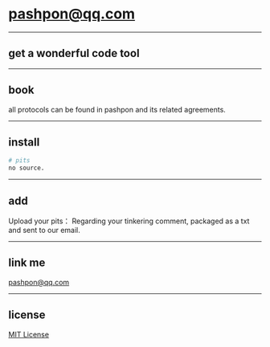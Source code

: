 # pashpon@qq.com

---

## get a wonderful code tool

---

## book

all protocols can be found in pashpon and its related agreements.

---

## install
  
```bash
# pits
no source.
```

---

## add

Upload your pits：
Regarding your tinkering comment, packaged as a txt and sent to our email.

---

## link me

pashpon@qq.com

---

## license

[MIT License](LICENSE) 
